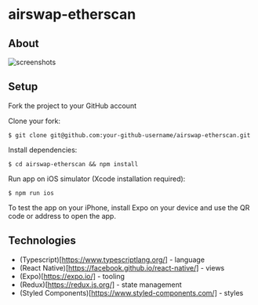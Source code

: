# airswap-etherscan

## About

![screenshots](https://github.com/OLI9292/airswap-etherscan/tree/master/src/Lib/Images/readMeImage.jpeg)

## Setup

Fork the project to your GitHub account

Clone your fork:

```
$ git clone git@github.com:your-github-username/airswap-etherscan.git
```

Install dependencies:

```
$ cd airswap-etherscan && npm install
```

Run app on iOS simulator (Xcode installation required):

```
$ npm run ios
```

To test the app on your iPhone, install Expo on your device and use the QR code or address to open the app.

## Technologies

- (Typescript)[https://www.typescriptlang.org/] - language
- (React Native)[https://facebook.github.io/react-native/] - views
- (Expo)[https://expo.io/] - tooling
- (Redux)[https://redux.js.org/] - state management
- (Styled Components)[https://www.styled-components.com/] - styles
